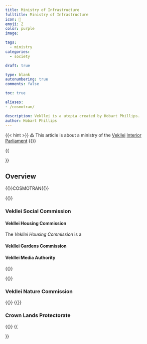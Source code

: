 ```yaml
---
title: Ministry of Infrastructure
fulltitle: Ministry of Infrastructure
icon: 🚧
emoji: Ζ
color: purple
image: 

tags: 
  - ministry
categories:
  - society

draft: true

type: blank
autonumbering: true
comments: false

toc: true

aliases:
- /cosmotran/

description: Vekllei is a utopia created by Hobart Phillips.
author: Hobart Phillips
---
```

{{< hint >}}
߷ This article is about a ministry of the [Vekllei](/utopia/vekllei/) [Interior Parliament](/utopia/society/state/government/interior/)
{{</hint>}}

{{<section>}}
## Overview
{{<boxtag teal>}}COSMOTRAN{{</boxtag>}}

{{<outline>}}
### Vekllei Social Commission
#### Vekllei Housing Commission

The *Vekllei Housing Commission* is a 
#### Vekllei Gardens Commission
#### Vekllei Media Authority
{{</outline>}}

{{<outline>}}
### Vekllei Nature Commission
{{</outline>}}
{{<outline>}}
### Crown Lands Protectorate
{{</outline>}}
{{</section>}}